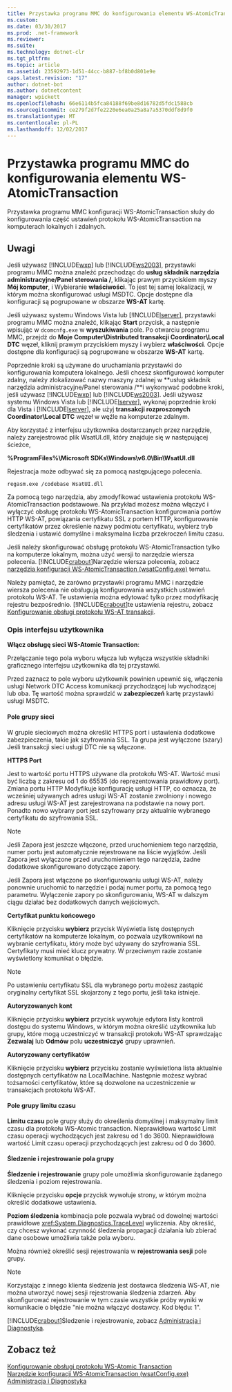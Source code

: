 ```yaml
---
title: Przystawka programu MMC do konfigurowania elementu WS-AtomicTransaction
ms.custom: 
ms.date: 03/30/2017
ms.prod: .net-framework
ms.reviewer: 
ms.suite: 
ms.technology: dotnet-clr
ms.tgt_pltfrm: 
ms.topic: article
ms.assetid: 23592973-1d51-44cc-b887-bf8b0d801e9e
caps.latest.revision: "17"
author: dotnet-bot
ms.author: dotnetcontent
manager: wpickett
ms.openlocfilehash: 66e6114b5fca84188f69be8d16782d5fdc1588cb
ms.sourcegitcommit: ce279f2d7fe2220e6ea0a25a8a7a5370ddf8d9f0
ms.translationtype: MT
ms.contentlocale: pl-PL
ms.lasthandoff: 12/02/2017
---
```

# <a name="ws-atomictransaction-configuration-mmc-snap-in"></a>Przystawka programu MMC do konfigurowania elementu WS-AtomicTransaction
Przystawka programu MMC konfiguracji WS-AtomicTransaction służy do konfigurowania część ustawień protokołu WS-AtomicTransaction na komputerach lokalnych i zdalnych.  
  
## <a name="remarks"></a>Uwagi  
 Jeśli używasz [!INCLUDE[wxp](../../../includes/wxp-md.md)] lub [!INCLUDE[ws2003](../../../includes/ws2003-md.md)], przystawki programu MMC można znaleźć przechodząc do **usług składnik narzędzia administracyjne/Panel sterowania /**, klikając prawym przyciskiem myszy **Mój komputer**, i Wybieranie **właściwości**. To jest tej samej lokalizacji, w którym można skonfigurować usługi MSDTC. Opcje dostępne dla konfiguracji są pogrupowane w obszarze **WS-AT** kartę.  
  
 Jeśli używasz systemu Windows Vista lub [!INCLUDE[lserver](../../../includes/lserver-md.md)], przystawki programu MMC można znaleźć, klikając **Start** przycisk, a następnie wpisując w `dcomcnfg.exe` w **wyszukiwania** pole. Po otwarciu programu MMC, przejdź do **Moje Computer\Distributed transakcji Coordinator\Local DTC** węzeł, kliknij prawym przyciskiem myszy i wybierz **właściwości**. Opcje dostępne dla konfiguracji są pogrupowane w obszarze **WS-AT** kartę.  
  
 Poprzednie kroki są używane do uruchamiania przystawki do konfigurowania komputera lokalnego. Jeśli chcesz skonfigurować komputer zdalny, należy zlokalizować nazwy maszyny zdalnej w **usług składnik narzędzia administracyjne/Panel sterowania /**i wykonywać podobne kroki, jeśli używasz [!INCLUDE[wxp](../../../includes/wxp-md.md)] lub [!INCLUDE[ws2003](../../../includes/ws2003-md.md)]. Jeśli używasz systemu Windows Vista lub [!INCLUDE[lserver](../../../includes/lserver-md.md)], wykonaj poprzednie kroki dla Vista i [!INCLUDE[lserver](../../../includes/lserver-md.md)], ale użyj **transakcji rozproszonych Coordinator\Local DTC** węzeł w węźle na komputerze zdalnym.  
  
 Aby korzystać z interfejsu użytkownika dostarczanych przez narzędzie, należy zarejestrować plik WsatUI.dll, który znajduje się w następującej ścieżce,  
  
 **%ProgramFiles%\Microsoft SDKs\Windows\v6.0\Bin\WsatUI.dll**  
  
 Rejestracja może odbywać się za pomocą następującego polecenia.  
  
```Output  
regasm.exe /codebase WsatUI.dll  
```  
  
 Za pomocą tego narzędzia, aby zmodyfikować ustawienia protokołu WS-AtomicTransaction podstawowe. Na przykład możesz można włączyć i wyłączyć obsługę protokołu WS-AtomicTransaction konfigurowania portów HTTP WS-AT, powiązania certyfikatu SSL z portem HTTP, konfigurowanie certyfikatów przez określenie nazwy podmiotu certyfikatu, wybierz tryb śledzenia i ustawić domyślne i maksymalna liczba przekroczeń limitu czasu.  
  
 Jeśli należy skonfigurować obsługę protokołu WS-AtomicTransaction tylko na komputerze lokalnym, można użyć wersji to narzędzie wiersza polecenia. [!INCLUDE[crabout](../../../includes/crabout-md.md)]Narzędzie wiersza polecenia, zobacz [narzędzia konfiguracji WS-AtomicTransaction (wsatConfig.exe)](../../../docs/framework/wcf/ws-atomictransaction-configuration-utility-wsatconfig-exe.md) tematu.  
  
 Należy pamiętać, że zarówno przystawki programu MMC i narzędzie wiersza polecenia nie obsługują konfigurowania wszystkich ustawień protokołu WS-AT. Te ustawienia można edytować tylko przez modyfikację rejestru bezpośrednio. [!INCLUDE[crabout](../../../includes/crabout-md.md)]te ustawienia rejestru, zobacz [Konfigurowanie obsługi protokołu WS-AT transakcji](../../../docs/framework/wcf/feature-details/configuring-ws-atomic-transaction-support.md).  
  
### <a name="user-interface-description"></a>Opis interfejsu użytkownika  
 **Włącz obsługę sieci WS-Atomic Transaction**:  
  
 Przełączanie tego pola wyboru włącza lub wyłącza wszystkie składniki graficznego interfejsu użytkownika dla tej przystawki.  
  
 Przed zaznacz to pole wyboru użytkownik powinien upewnić się, włączenia usługi Network DTC Access komunikacji przychodzącej lub wychodzącej lub oba. Tę wartość można sprawdzić w **zabezpieczeń** kartę przystawki usługi MSDTC.  
  
#### <a name="network-group-box"></a>Pole grupy sieci  
 W grupie sieciowych można określić HTTPS port i ustawienia dodatkowe zabezpieczenia, takie jak szyfrowania SSL. Ta grupa jest wyłączone (szary) Jeśli transakcji sieci usługi DTC nie są włączone.  
  
 **HTTPS Port**  
  
 Jest to wartość portu HTTPS używane dla protokołu WS-AT. Wartość musi być liczbą z zakresu od 1 do 65535 (do reprezentowania prawidłowy port). Zmiana portu HTTP Modyfikuje konfigurację usługi HTTP, co oznacza, że wcześniej używanych adres usługi WS-AT zostanie zwolniony i nowego adresu usługi WS-AT jest zarejestrowana na podstawie na nowy port. Ponadto nowo wybrany port jest szyfrowany przy aktualnie wybranego certyfikatu do szyfrowania SSL.  
  
> [!NOTE]
>  Jeśli Zapora jest jeszcze włączone, przed uruchomieniem tego narzędzia, numer portu jest automatycznie rejestrowane na liście wyjątków. Jeśli Zapora jest wyłączone przed uruchomieniem tego narzędzia, żadne dodatkowe skonfigurowano dotyczące zapory.  
  
 Jeśli Zapora jest włączone po skonfigurowaniu usługi WS-AT, należy ponownie uruchomić to narzędzie i podaj numer portu, za pomocą tego parametru. Wyłączenie zapory po skonfigurowaniu, WS-AT w dalszym ciągu działać bez dodatkowych danych wejściowych.  
  
 **Certyfikat punktu końcowego**  
  
 Kliknięcie przycisku **wybierz** przycisk Wyświetla listę dostępnych certyfikatów na komputerze lokalnym, co pozwala użytkownikowi na wybranie certyfikatu, który może być używany do szyfrowania SSL. Certyfikaty musi mieć klucz prywatny. W przeciwnym razie zostanie wyświetlony komunikat o błędzie.  
  
> [!NOTE]
>  Po ustawieniu certyfikatu SSL dla wybranego portu możesz zastąpić oryginalny certyfikat SSL skojarzony z tego portu, jeśli taka istnieje.  
  
 **Autoryzowanych kont**  
  
 Kliknięcie przycisku **wybierz** przycisk wywołuje edytora listy kontroli dostępu do systemu Windows, w którym można określić użytkownika lub grupy, które mogą uczestniczyć w transakcji protokołu WS-AT sprawdzając **Zezwalaj** lub **Odmów** polu **uczestniczyć** grupy uprawnień.  
  
 **Autoryzowany certyfikatów**  
  
 Kliknięcie przycisku **wybierz** przycisku zostanie wyświetlona lista aktualnie dostępnych certyfikatów na LocalMachine. Następnie możesz wybrać tożsamości certyfikatów, które są dozwolone na uczestniczenie w transakcjach protokołu WS-AT.  
  
#### <a name="timeout-group-box"></a>Pole grupy limitu czasu  
 **Limitu czasu** pole grupy służy do określenia domyślnej i maksymalny limit czasu dla protokołu WS-Atomic transaction. Nieprawidłowa wartość Limit czasu operacji wychodzących jest zakresu od 1 do 3600. Nieprawidłowa wartość Limit czasu operacji przychodzących jest zakresu od 0 do 3600.  
  
#### <a name="tracing-and-logging-group-box"></a>Śledzenie i rejestrowanie pola grupy  
 **Śledzenie i rejestrowanie** grupy pole umożliwia skonfigurowanie żądanego śledzenia i poziom rejestrowania.  
  
 Kliknięcie przycisku **opcje** przycisk wywołuje strony, w którym można określić dodatkowe ustawienia.  
  
 **Poziom śledzenia** kombinacja pole pozwala wybrać od dowolnej wartości prawidłowe <xref:System.Diagnostics.TraceLevel> wyliczenia. Aby określić, czy chcesz wykonać czynność śledzenia propagacji działania lub zbierać dane osobowe umożliwia także pola wyboru.  
  
 Można również określić sesji rejestrowania w **rejestrowania sesji** pole grupy.  
  
> [!NOTE]
>  Korzystając z innego klienta śledzenia jest dostawca śledzenia WS-AT, nie można utworzyć nowej sesji rejestrowania śledzenia zdarzeń. Aby skonfigurować rejestrowanie w tym czasie wszystkie próby wyniki w komunikacie o błędzie "nie można włączyć dostawcy. Kod błędu: 1".  
  
 [!INCLUDE[crabout](../../../includes/crabout-md.md)]Śledzenie i rejestrowanie, zobacz [Administracja i Diagnostyka](../../../docs/framework/wcf/diagnostics/index.md).  
  
## <a name="see-also"></a>Zobacz też  
 [Konfigurowanie obsługi protokołu WS-Atomic Transaction](../../../docs/framework/wcf/feature-details/configuring-ws-atomic-transaction-support.md)  
 [Narzędzie konfiguracji WS-AtomicTransaction (wsatConfig.exe)](../../../docs/framework/wcf/ws-atomictransaction-configuration-utility-wsatconfig-exe.md)  
 [Administracja i Diagnostyka](../../../docs/framework/wcf/diagnostics/index.md)
